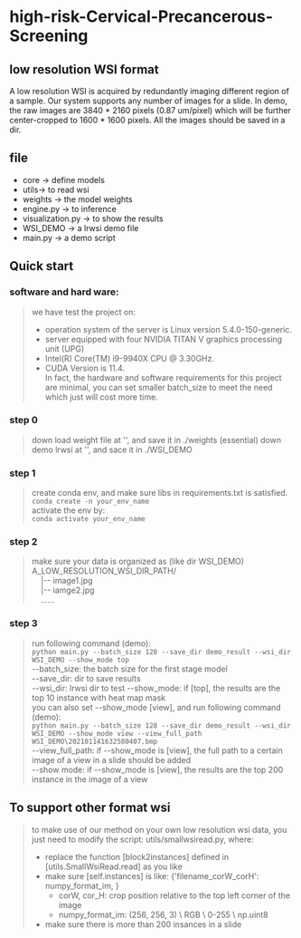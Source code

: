 # high-risk-Cervical-Precancerous-Screening

## low resolution WSI format
A low resolution WSI is acquired by redundantly imaging different region of a sample. Our system supports any number of images for a slide.
In demo, the raw images are 3840 * 2160 pixels (0.87 um/pixel) which will be further center-cropped to 1600 * 1600 pixels. All the images should be
saved in a dir.


## file
+ core -> define models
+ utils-> to read wsi
+ weights -> the model weights
+ engine.py -> to inference
+ visualization.py -> to show the results 
+ WSI_DEMO -> a lrwsi demo file
+ main.py -> a demo script


## Quick start
### software and hard ware:
> we have test the project on:
> + operation system of the server is Linux version 5.4.0-150-generic. 
> + server equipped with four NVIDIA TITAN V graphics processing unit (UPG)
> + Intel(R) Core(TM) i9-9940X CPU @ 3.30GHz. 
> + CUDA Version is 11.4.   
> In fact, the hardware and software requirements for this project are minimal, you can set smaller batch_size to meet the need which just will cost more time.
### step 0
> down load weight file at '', and save it in ./weights  (essential)
> down demo lrwsi at '', and sace it in ./WSI_DEMO
### step 1
> create conda env, and make sure libs in requirements.txt is satisfied.  
> `conda create -n your_env_name`  
> activate the env by:  
> `conda activate your_env_name`
### step 2
> make sure your data is organized as (like dir WSI_DEMO)  
> A_LOW_RESOLUTION_WSI_DIR_PATH/  
> &nbsp;&nbsp;&nbsp;&nbsp;|-- image1.jpg  
> &nbsp;&nbsp;&nbsp;&nbsp;|-- iamge2.jpg  
> &nbsp;&nbsp;&nbsp;&nbsp;......  
### step 3
> run following command (demo):  
> `python main.py --batch_size 128 --save_dir demo_result --wsi_dir WSI_DEMO --show_mode top`  
> --batch_size: the batch size for the first stage model    
> --save_dir: dir to save results  
> --wsi_dir: lrwsi dir to test
> --show_mode: if [top], the results are the top 10 instance with heat map mask  
> you can also set --show_mode [view], and run following command (demo):  
> `python main.py --batch_size 128 --save_dir demo_result --wsi_dir WSI_DEMO --show_mode view --view_full_path WSI_DEMO\202101141632580407.bmp`  
> --view_full_path: if --show_mode is [view], the full path to a certain image of a view in a slide should be added  
> --show mode: if --show_mode is [view], the results are the top 200 instance in the image of a view

## To support other format wsi
> to make use of our method on your own low resolution wsi data, you just need to modify the script: utils/smallwsiread.py, where:
> + replace the function [block2instances] defined in [utils.SmallWsiRead.read] as you like
> + make sure [self.instances] is like: {'filename_corW_corH': numpy_format_im, }
>   + corW, cor_H: crop position relative to the top left corner of the image
>   + numpy_format_im: (256, 256, 3) \ RGB \ 0-255 \ np.uint8
> + make sure there is more than 200 insances in a slide

